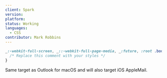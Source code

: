 ```yaml
---
client: Spark
version:
platform:
status: Working
languages:
  - CSS
contributor: Mark Robbins
---
```


```css
_:-webkit-full-screen, _::-webkit-full-page-media, _:future, :root .body:not(.Singleton) {
  /* Replace this comment with your styles */
}
```

Same target as Outlook for macOS and will also target iOS AppleMail.
